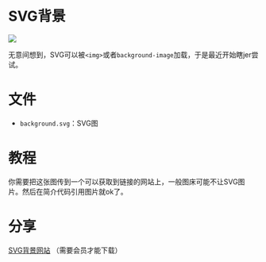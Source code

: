# SVG背景

![](./images/1.gif)

无意间想到，SVG可以被`<img>`或者`background-image`加载，于是最近开始瞎jer尝试。

# 文件

- `background.svg`：SVG图

# 教程

你需要把这张图传到一个可以获取到链接的网站上，一般图床可能不让SVG图片。然后在简介代码引用图片就ok了。

# 分享

[SVG背景网站](https://loading.io/background) （需要会员才能下载）
